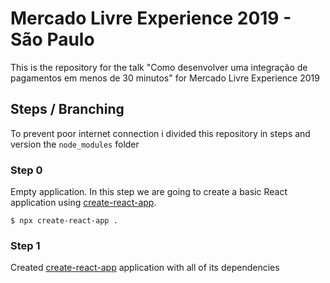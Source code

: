 # Mercado Livre Experience 2019 - São Paulo

This is the repository for the talk "Como desenvolver uma integração de pagamentos em menos de 30 minutos" for Mercado Livre Experience 2019

## Steps / Branching

To prevent poor internet connection i divided this repository in steps and version the `node_modules` folder

### Step 0

Empty application. In this step we are going to create a basic React application using [create-react-app](https://www.npmjs.com/package/create-react-app).

```
$ npx create-react-app .
```

### Step 1

Created [create-react-app](https://www.npmjs.com/package/create-react-app) application with all of its dependencies
